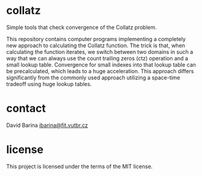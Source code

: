 # collatz
Simple tools that check convergence of the Collatz problem.

This repository contains computer programs implementing a completely new approach to calculating the Collatz function.
The trick is that, when calculating the function iterates, we switch between two domains in such a way that we can always use the count trailing zeros (ctz) operation and a small lookup table.
Convergence for small indexes into that lookup table can be precalculated, which leads to a huge acceleration.
This approach differs significantly from the commonly used approach utilizing a space-time tradeoff using huge lookup tables.

# contact
David Barina <ibarina@fit.vutbr.cz>

# license
This project is licensed under the terms of the MIT license.
